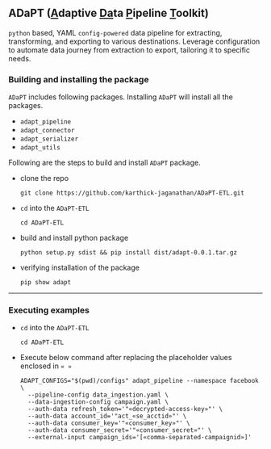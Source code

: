## ADaPT (<ins>A</ins>daptive <ins>Da</ins>ta <ins>P</ins>ipeline <ins>T</ins>oolkit)

`python` based, YAML `config-powered` data pipeline for extracting, transforming, and exporting to various destinations. Leverage configuration to automate data journey from extraction to export, tailoring it to specific needs.


### Building and installing the package

`ADaPT` includes following packages. Installing `ADaPT` will install all the packages.
  * `adapt_pipeline`
  * `adapt_connector`
  * `adapt_serializer`
  * `adapt_utils`

Following are the steps to build and install `ADaPT` package.

- clone the repo

  ```shell
  git clone https://github.com/karthick-jaganathan/ADaPT-ETL.git
  ```

- `cd` into the `ADaPT-ETL`

  ```shell
  cd ADaPT-ETL
  ```

- build and install python package

  ```shell
  python setup.py sdist && pip install dist/adapt-0.0.1.tar.gz
  ```

- verifying installation of the package

  ```shell
  pip show adapt
  ```

---

### Executing examples

- `cd` into the `ADaPT-ETL`

  ```shell
  cd ADaPT-ETL
  ```

- Execute below command after replacing the placeholder values enclosed in `« »`

  ```shell
  ADAPT_CONFIGS="$(pwd)/configs" adapt_pipeline --namespace facebook \
    --pipeline-config data_ingestion.yaml \
    --data-ingestion-config campaign.yaml \
    --auth-data refresh_token='"«decrypted-access-key»"' \
    --auth-data account_id='"act_«se_acctid»"' \
    --auth-data consumer_key='"«consumer_key»"' \
    --auth-data consumer_secret='"«consumer_secret»"' \
    --external-input campaign_ids='[«comma-separated-campaignid»]'

  ```
